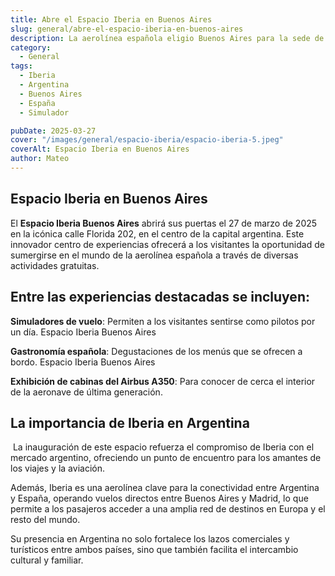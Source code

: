 ```yaml
---
title: Abre el Espacio Iberia en Buenos Aires
slug: general/abre-el-espacio-iberia-en-buenos-aires
description: La aerolínea española eligio Buenos Aires para la sede de esta atracción.
category:
  - General
tags:
  - Iberia
  - Argentina
  - Buenos Aires
  - España
  - Simulador

pubDate: 2025-03-27
cover: "/images/general/espacio-iberia/espacio-iberia-5.jpeg"
coverAlt: Espacio Iberia en Buenos Aires
author: Mateo
---
```


## Espacio Iberia en Buenos Aires

​El **Espacio Iberia Buenos Aires** abrirá sus puertas el 27 de marzo de 2025 en la icónica calle Florida 202, en el centro de la capital argentina. Este innovador centro de experiencias ofrecerá a los visitantes la oportunidad de sumergirse en el mundo de la aerolínea española a través de diversas actividades gratuitas.​
<img src="/images/general/espacio-iberia/espacio-iberia1.avif" alt="">

## Entre las experiencias destacadas se incluyen:

**Simuladores de vuelo**: Permiten a los visitantes sentirse como pilotos por un día.​
Espacio Iberia Buenos Aires
<img src="/images/general/espacio-iberia/espacio-iberia2.jpeg" alt="">

**Gastronomía española**: Degustaciones de los menús que se ofrecen a bordo.​
Espacio Iberia Buenos Aires
<img src="/images/general/espacio-iberia/espacio-iberia3.jpeg" alt="">

**Exhibición de cabinas del Airbus A350**: Para conocer de cerca el interior de la aeronave de última generación.​



## La importancia de Iberia en Argentina
<img src="/images/general/espacio-iberia/espacio-iberia4.jpeg" alt="">
La inauguración de este espacio refuerza el compromiso de Iberia con el mercado argentino, ofreciendo un punto de encuentro para los amantes de los viajes y la aviación. 

​Además, Iberia es una aerolínea clave para la conectividad entre Argentina y España, operando vuelos directos entre Buenos Aires y Madrid, lo que permite a los pasajeros acceder a una amplia red de destinos en Europa y el resto del mundo.

Su presencia en Argentina no solo fortalece los lazos comerciales y turísticos entre ambos países, sino que también facilita el intercambio cultural y familiar.
